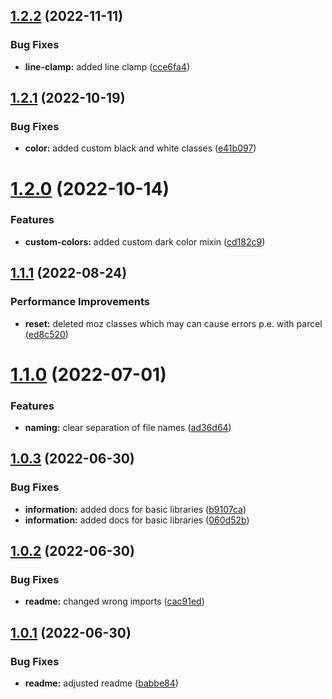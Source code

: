 ## [1.2.2](https://github.com/Se-Gl/greencss-darkmode/compare/v1.2.1...v1.2.2) (2022-11-11)


### Bug Fixes

* **line-clamp:** added line clamp ([cce6fa4](https://github.com/Se-Gl/greencss-darkmode/commit/cce6fa41bf3b8f6a6b1c6e019063756155d99f2e))

## [1.2.1](https://github.com/Se-Gl/greencss-darkmode/compare/v1.2.0...v1.2.1) (2022-10-19)

### Bug Fixes

- **color:** added custom black and white classes ([e41b097](https://github.com/Se-Gl/greencss-darkmode/commit/e41b0976b3bcb7faf3cec823316491447829472f))

# [1.2.0](https://github.com/Se-Gl/greencss-darkmode/compare/v1.1.1...v1.2.0) (2022-10-14)

### Features

- **custom-colors:** added custom dark color mixin ([cd182c9](https://github.com/Se-Gl/greencss-darkmode/commit/cd182c9497ebcc3a4654370b30130b2da90a0352))

## [1.1.1](https://github.com/Se-Gl/greencss-darkmode/compare/v1.1.0...v1.1.1) (2022-08-24)

### Performance Improvements

- **reset:** deleted moz classes which may can cause errors p.e. with parcel ([ed8c520](https://github.com/Se-Gl/greencss-darkmode/commit/ed8c520577c4acf72c59127966231f4683d586b9))

# [1.1.0](https://github.com/Se-Gl/greencss-darkmode/compare/v1.0.3...v1.1.0) (2022-07-01)

### Features

- **naming:** clear separation of file names ([ad36d64](https://github.com/Se-Gl/greencss-darkmode/commit/ad36d64e920c7fb99ad24e8abe9148b4af63a07f))

## [1.0.3](https://github.com/Se-Gl/greencss-darkmode/compare/v1.0.2...v1.0.3) (2022-06-30)

### Bug Fixes

- **information:** added docs for basic libraries ([b9107ca](https://github.com/Se-Gl/greencss-darkmode/commit/b9107ca421772d08b777114682e6074e47876b42))
- **information:** added docs for basic libraries ([060d52b](https://github.com/Se-Gl/greencss-darkmode/commit/060d52bde6e4d69d7ab819ec29ccd89ca46b0a83))

## [1.0.2](https://github.com/Se-Gl/greencss-darkmode/compare/v1.0.1...v1.0.2) (2022-06-30)

### Bug Fixes

- **readme:** changed wrong imports ([cac91ed](https://github.com/Se-Gl/greencss-darkmode/commit/cac91ede5c81100b0cbbd8678e86f988ead6fe86))

## [1.0.1](https://github.com/Se-Gl/greencss-darkmode/compare/v1.0.0...v1.0.1) (2022-06-30)

### Bug Fixes

- **readme:** adjusted readme ([babbe84](https://github.com/Se-Gl/greencss-darkmode/commit/babbe845c175735f6a81e9cf8a0d71265b3101d2))
